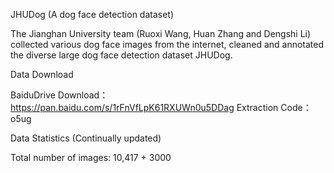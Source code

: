 JHUDog (A dog face detection dataset)

The Jianghan University team (Ruoxi Wang, Huan Zhang and Dengshi Li) collected various dog face images from the internet, cleaned and annotated the diverse large dog face detection dataset JHUDog. 

Data Download

BaiduDrive Download：https://pan.baidu.com/s/1rFnVfLpK61RXUWn0u5DDag Extraction Code：o5ug

Data Statistics (Continually updated)

Total number of images: 10,417 + 3000
